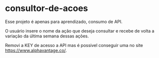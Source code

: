 # consultor-de-acoes

Esse projeto é apenas para aprendizado, consumo de API.

O usuário insere o nome da ação que deseja consultar e recebe de volta a variação da última semana dessas ações.

Removi a KEY de acesso a API mas é possivel conseguir uma no site https://www.alphavantage.co/.

